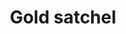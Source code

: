 ---
layout: item
title: Gold satchel
item-id: 10881
datatable: true
id: 10881
name: "Gold satchel"
members: true
lowalch: 40
highalch: 60
examine: "I can keep my grub in here!"
monsters:
  - id: 3604
    name: "Jubster"
    members: true
    combat_level: 87
    wiki_url: "https://oldschool.runescape.wiki/w/Jubster"
    drops:
      - quantity: "1"
        rarity: 0.15
    image: "https://oldschool.runescape.wiki/images/thumb/8/85/Jubster.png/1200px-Jubster.png?aadbd"
---